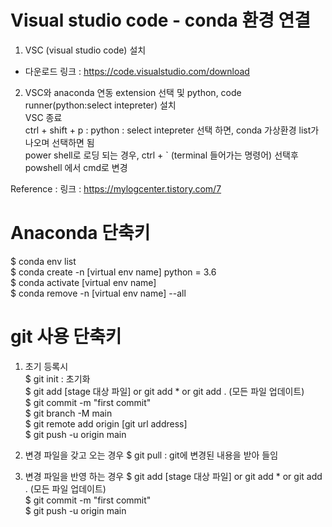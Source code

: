 Visual studio code - conda 환경 연결
=========================

1. VSC (visual studio code) 설치   
 * 다운로드 링크 : <https://code.visualstudio.com/download>   

2. VSC와 anaconda 연동
 extension 선택 및 python, code runner(python:select intepreter) 설치   
 VSC 종료   
 ctrl + shift + p : python : select intepreter 선택 하면, conda 가상환경 list가 나오며 선택하면 됨   
 power shell로 로딩 되는 경우, ctrl + ` (terminal 들어가는 명령어) 선택후 powshell 에서 cmd로 변경   

Reference : 링크 : <https://mylogcenter.tistory.com/7>   


Anaconda 단축키
============
$ conda env list   
$ conda create -n [virtual env name] python = 3.6   
$ conda activate [virtual env name]   
$ conda remove -n [virtual env name] --all    


git 사용 단축키
==========
1. 초기 등록시   
$ git init : 초기화   
$ git add [stage 대상 파일]  or git add * or git add . (모든 파일 업데이트)   
$ git commit -m "first commit"   
$ git branch -M main   
$ git remote add origin [git url address]   
$ git push -u origin main   

2. 변경 파일을 갖고 오는 경우
$ git pull : git에 변경된 내용을 받아 들임     

3. 변경 파일을 반영 하는 경우
$ git add [stage 대상 파일]  or git add * or git add . (모든 파일 업데이트)       
$ git commit -m "first commit"      
$ git push -u origin main      



